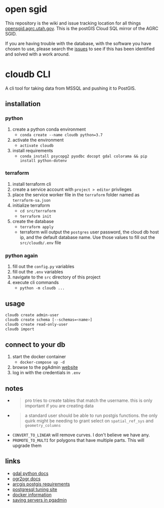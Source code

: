 # open sgid

This repository is the wiki and issue tracking location for all things [opensgid.agrc.utah.gov](opensgid.agrc.utah.gov). This is the postGIS Cloud SQL mirror of the AGRC SGID. 

If you are having trouble with the database, with the software you have chosen to use, please search the [issues](issues) to see if this has been identified and solved with a work around.

# cloudb CLI

A cli tool for taking data from MSSQL and pushing it to PostGIS.

## installation

### python

1. create a python conda environment
   - `conda create --name cloudb python=3.7`
1. activate the environment
   - `activate cloudb`
1. install requirements
   - `conda install psycopg2 pyodbc docopt gdal colorama && pip install python-dotenv`

### terraform

1. install terraform cli
1. create a service account with `project > editor` privileges
1. place the service worker file in the `terraform` folder named as `terraform-sa.json`
1. initialize terraform
   - `cd src/terraform`
   - `terraform init`
1. create the database
   - `terraform apply`
   - terraform will output the `postgres` user password, the cloud db host ip, and the default database name. Use those values to fill out the `src/cloudb/.env` file

### python again

1. fill out the `config.py` variables
1. fill out the `.env` variables
1. navigate to the `src` directory of this project
1. execute cli commands
   - `python -m cloudb ...`

## usage

```sh
cloudb create admin-user
cloudb create schema [--schemas=<name>]
cloudb create read-only-user
cloudb import
```

## connect to your db

1. start the docker container
   - `docker-compose up -d`
1. browse to the pgAdmin [website](https://localhost:8080)
1. log in with the credentials in `.env`

## notes

- > pro tries to create tables that match the username. this is only important if you are creating data
- > a standard user should be able to run postgis functions. the only quirk might be needing to grant select on `spatial_ref_sys` and `geometry_columns`
- `CONVERT_TO_LINEAR` will remove curves. I don't believe we have any.
- `PROMOTE_TO_MULTI` for polygons that have multiple parts. This will upgrade them

## links

- [gdal python docs](https://gdal.org/python/)
- [ogr2ogr docs](https://gdal.org/programs/ogr2ogr.html)
- [arcgis postgis requirements](https://pro.arcgis.com/en/pro-app/help/data/geodatabases/manage-postgresql/database-requirements-postgresql.htm)
- [postgresql tuning site](https://pgtune.leopard.in.ua/#/)
- [docker information](https://www.pgadmin.org/docs/pgadmin4/latest/container_deployment.html)
- [saving servers in pgadmin](https://www.pgadmin.org/docs/pgadmin4/development/import_export_servers.html#exporting-server)
